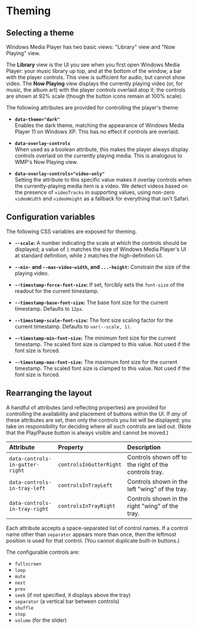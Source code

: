 
# Theming

## Selecting a theme

Windows Media Player has two basic views: "Library" view and "Now Playing" view.

The **Library** view is the UI you see when you first open Windows Media Player: your music library up top, and at the bottom of the window, a bar with the player controls. This view is sufficient for audio, but cannot show video. The **Now Playing** view displays the currently playing video (or, for music, the album art) with the player controls overlaid atop it; the controls are shown at 92% scale (though the button icons remain at 100% scale).

The following attributes are provided for controlling the player's theme:

* **`data-theme="dark"`**  
  Enables the dark theme, matching the appearance of Windows Media Player 11 on Windows XP. This has no effect if controls are overlaid.

* **`data-overlay-controls`**  
  When used as a boolean attribute, this makes the player always display controls overlaid on the currently playing media. This is analogous to WMP's Now Playing view.

* **`data-overlay-controls="video-only"`**  
  Setting the attribute to this specific value makes it overlay controls when the currently-playing media item is a video. We detect videos based on the presence of `videoTracks` in supporting values, using non-zero `videoWidth` and `videoHeight` as a fallback for everything that isn't Safari.

## Configuration variables

The following CSS variables are exposed for theming.

* **`--scale`:** A number indicating the scale at which the controls should be displayed; a value of `1` matches the size of Windows Media Player's UI at standard definition, while `2` matches the high-definition UI.
* **`--min-` and `--max-video-width`, and `...-height`:** Constrain the size of the playing video.

* **`--timestamp-force-font-size`:** If set, forcibly sets the `font-size` of the readout for the current timestamp.
* **`--timestamp-base-font-size`:** The base font size for the current timestamp. Defaults to `12px`.
* **`--timestamp-scale-font-size`:** The font size scaling factor for the current timestamp. Defaults to `var(--scale, 1)`.
* **`--timestamp-min-font-size`:** The minimum font size for the current timestamp. The scaled font size is clamped to this value. Not used if the font size is forced.
* **`--timestamp-max-font-size`:** The maximum font size for the current timestamp. The scaled font size is clamped to this value. Not used if the font size is forced.

## Rearranging the layout

A handful of attributes (and reflecting properties) are provided for controlling the availability and placement of buttons within the UI. If *any* of these attributes are set, then only the controls you list will be displayed; you take on responsibility for deciding where all such controls are laid out. (Note that the Play/Pause button is always visible and cannot be moved.)

| Attribute | Property | Description |
| :- | :- | :- |
| `data-controls-in-gutter-right` | `controlsInGutterRight` | Controls shown off to the right of the controls tray. |
| `data-controls-in-tray-left` | `controlsInTrayLeft` | Controls shown in the left "wing" of the tray. |
| `data-controls-in-tray-right` | `controlsInTrayRight` | Controls shown in the right "wing" of the tray. |

Each attribute accepts a space-separated list of control names. If a control name other than `separator` appears more than once, then the leftmost position is used for that control. (You cannot duplicate built-in buttons.)

The configurable controls are:

* `fullscreen`
* `loop`
* `mute`
* `next`
* `prev`
* `seek` (if not specified, it displays above the tray)
* `separator` (a vertical bar between controls)
* `shuffle`
* `stop`
* `volume` (for the slider)
